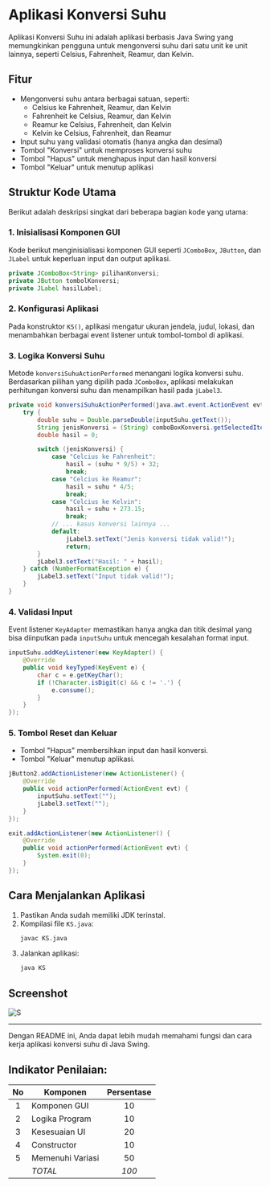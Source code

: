 
# Aplikasi Konversi Suhu

Aplikasi Konversi Suhu ini adalah aplikasi berbasis Java Swing yang memungkinkan pengguna untuk mengonversi suhu dari satu unit ke unit lainnya, seperti Celsius, Fahrenheit, Reamur, dan Kelvin.

## Fitur

- Mengonversi suhu antara berbagai satuan, seperti:
  - Celsius ke Fahrenheit, Reamur, dan Kelvin
  - Fahrenheit ke Celsius, Reamur, dan Kelvin
  - Reamur ke Celsius, Fahrenheit, dan Kelvin
  - Kelvin ke Celsius, Fahrenheit, dan Reamur
- Input suhu yang validasi otomatis (hanya angka dan desimal)
- Tombol "Konversi" untuk memproses konversi suhu
- Tombol "Hapus" untuk menghapus input dan hasil konversi
- Tombol "Keluar" untuk menutup aplikasi

## Struktur Kode Utama

Berikut adalah deskripsi singkat dari beberapa bagian kode yang utama:

### 1. Inisialisasi Komponen GUI
Kode berikut menginisialisasi komponen GUI seperti `JComboBox`, `JButton`, dan `JLabel` untuk keperluan input dan output aplikasi.

```java
private JComboBox<String> pilihanKonversi;
private JButton tombolKonversi;
private JLabel hasilLabel;
```

### 2. Konfigurasi Aplikasi
Pada konstruktor `KS()`, aplikasi mengatur ukuran jendela, judul, lokasi, dan menambahkan berbagai event listener untuk tombol-tombol di aplikasi.

### 3. Logika Konversi Suhu
Metode `konversiSuhuActionPerformed` menangani logika konversi suhu. Berdasarkan pilihan yang dipilih pada `JComboBox`, aplikasi melakukan perhitungan konversi suhu dan menampilkan hasil pada `jLabel3`.

```java
private void konversiSuhuActionPerformed(java.awt.event.ActionEvent evt) {
    try {
        double suhu = Double.parseDouble(inputSuhu.getText());
        String jenisKonversi = (String) comboBoxKonversi.getSelectedItem();
        double hasil = 0;

        switch (jenisKonversi) {
            case "Celcius ke Fahrenheit":
                hasil = (suhu * 9/5) + 32;
                break;
            case "Celcius ke Reamur":
                hasil = suhu * 4/5;
                break;
            case "Celcius ke Kelvin":
                hasil = suhu + 273.15;
                break;
            // ... kasus konversi lainnya ...
            default:
                jLabel3.setText("Jenis konversi tidak valid!");
                return;
        }
        jLabel3.setText("Hasil: " + hasil);
    } catch (NumberFormatException e) {
        jLabel3.setText("Input tidak valid!");
    }
}
```

### 4. Validasi Input
Event listener `KeyAdapter` memastikan hanya angka dan titik desimal yang bisa diinputkan pada `inputSuhu` untuk mencegah kesalahan format input.

```java
inputSuhu.addKeyListener(new KeyAdapter() {
    @Override
    public void keyTyped(KeyEvent e) {
        char c = e.getKeyChar();
        if (!Character.isDigit(c) && c != '.') {
            e.consume(); 
        }
    }
});
```

### 5. Tombol Reset dan Keluar
- Tombol "Hapus" membersihkan input dan hasil konversi.
- Tombol "Keluar" menutup aplikasi.

```java
jButton2.addActionListener(new ActionListener() {
    @Override
    public void actionPerformed(ActionEvent evt) {
        inputSuhu.setText(""); 
        jLabel3.setText(""); 
    }
});

exit.addActionListener(new ActionListener() {
    @Override
    public void actionPerformed(ActionEvent evt) {
        System.exit(0);
    }
});
```

## Cara Menjalankan Aplikasi

1. Pastikan Anda sudah memiliki JDK terinstal.
2. Kompilasi file `KS.java`:
   ```bash
   javac KS.java
   ```
3. Jalankan aplikasi:
   ```bash
   java KS
   ```

## Screenshot

![S]([screenshot.png](https://github.com/atmafathulhadi/Tugas2-CekSuhu/blob/main/S.png))

---

Dengan README ini, Anda dapat lebih mudah memahami fungsi dan cara kerja aplikasi konversi suhu di Java Swing.


## Indikator Penilaian:

| No  | Komponen         |  Persentase  |
| :-: | --------------   |   :-----:    |
|  1  | Komponen GUI     |    10    |
|  2  | Logika Program   |    10    |
|  3  | Kesesuaian UI    |    20    |
|  4  | Constructor      |    10    |
|  5  | Memenuhi Variasi |    50    |
|     | *TOTAL*        | *100* |
